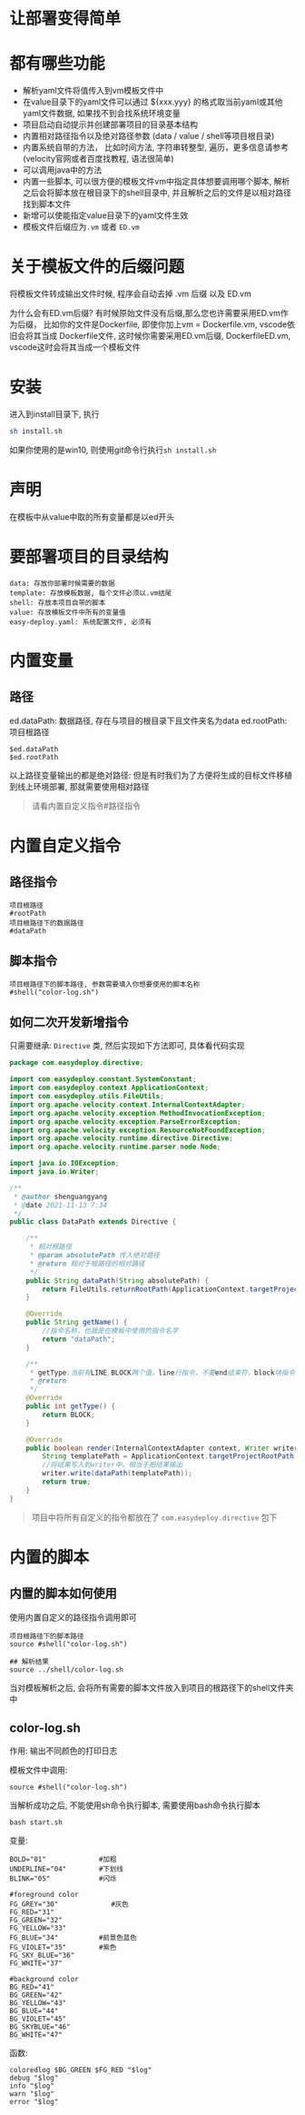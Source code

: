 # 让部署变得简单

# 都有哪些功能

- 解析yaml文件将值传入到vm模板文件中
- 在value目录下的yaml文件可以通过 ${xxx.yyy} 的格式取当前yaml或其他yaml文件数据, 如果找不到会找系统环境变量
- 项目启动自动提示并创建部署项目的目录基本结构
- 内置相对路径指令以及绝对路径参数 (data / value / shell等项目根目录)
- 内置系统自带的方法， 比如时间方法, 字符串转整型, 遍历，更多信息请参考 (velocity官网或者百度找教程, 语法很简单)
- 可以调用java中的方法
- 内置一些脚本, 可以很方便的模板文件vm中指定具体想要调用哪个脚本, 解析之后会将脚本放在根目录下的shell目录中, 并且解析之后的文件是以相对路径找到脚本文件
- 新增可以使能指定value目录下的yaml文件生效
- 模板文件后缀应为`.vm` 或者 `ED.vm` 

# 关于模板文件的后缀问题

将模板文件转成输出文件时候, 程序会自动去掉 .vm 后缀 以及 ED.vm

为什么会有ED.vm后缀?
有时候原始文件没有后缀,那么您也许需要采用ED.vm作为后缀， 比如你的文件是Dockerfile, 即使你加上vm = Dockerfile.vm, vscode依旧会将其当成
Dockerfile文件, 这时候你需要采用ED.vm后缀, DockerfileED.vm, vscode这时会将其当成一个模板文件

# 安装

进入到install目录下, 执行

```sh
sh install.sh
```

如果你使用的是win10, 则使用git命令行执行`sh install.sh`

# 声明

在模板中从value中取的所有变量都是以ed开头

# 要部署项目的目录结构

```text
data: 存放你部署时候需要的数据
template: 存放模板数据, 每个文件必须以.vm结尾
shell: 存放本项目自带的脚本
value: 存放模板文件中所有的变量值
easy-deploy.yaml: 系统配置文件, 必须有
```



# 内置变量

## 路径

ed.dataPath: 数据路径, 存在与项目的根目录下且文件夹名为data
ed.rootPath: 项目根路径
```text
$ed.dataPath
$ed.rootPath
```

以上路径变量输出的都是绝对路径: 但是有时我们为了方便将生成的目标文件移植到线上环境部署, 那就需要使用相对路径

> 请看内置自定义指令#路径指令

# 内置自定义指令

## 路径指令

```velocity
项目根路径
#rootPath 
项目根路径下的数据路径
#dataPath

```

## 脚本指令

```velocity
项目根路径下的脚本路径, 参数需要填入你想要使用的脚本名称
#shell("color-log.sh")
```



## 如何二次开发新增指令

只需要继承: `Directive` 类, 然后实现如下方法即可, 具体看代码实现

```java
package com.easydeploy.directive;

import com.easydeploy.constant.SystemConstant;
import com.easydeploy.context.ApplicationContext;
import com.easydeploy.utils.FileUtils;
import org.apache.velocity.context.InternalContextAdapter;
import org.apache.velocity.exception.MethodInvocationException;
import org.apache.velocity.exception.ParseErrorException;
import org.apache.velocity.exception.ResourceNotFoundException;
import org.apache.velocity.runtime.directive.Directive;
import org.apache.velocity.runtime.parser.node.Node;

import java.io.IOException;
import java.io.Writer;

/**
 * @author shenguangyang
 * @date 2021-11-13 7:34
 */
public class DataPath extends Directive {

    /**
     * 相对根路径
     * @param absolutePath 传入绝对路径
     * @return 相对于根路径的相对路径
     */
    public String dataPath(String absolutePath) {
        return FileUtils.returnRootPath(ApplicationContext.targetProjectRootPath, absolutePath) + "/" + SystemConstant.DATA_DIR_NAME;
    }

    @Override
    public String getName() {
        //指令名称，也就是在模板中使用的指令名字
        return "dataPath";
    }

    /**
     * getType:当前有LINE,BLOCK两个值，line行指令，不要end结束符，block块指令，需要end结束符
     * @return
     */
    @Override
    public int getType() {
        return BLOCK;
    }

    @Override
    public boolean render(InternalContextAdapter context, Writer writer, Node node) throws IOException, ResourceNotFoundException, ParseErrorException, MethodInvocationException {
        String templatePath = ApplicationContext.targetProjectRootPath + "/" + context.getCurrentTemplateName();
        //将结果写入到writer中，相当于把结果输出
        writer.write(dataPath(templatePath));
        return true;
    }
}
```



> 项目中将所有自定义的指令都放在了 `com.easydeploy.directive` 包下



# 内置的脚本

## 内置的脚本如何使用

使用内置自定义的路径指令调用即可

```velocity
项目根路径下的脚本路径
source #shell("color-log.sh")

## 解析结果
source ../shell/color-log.sh
```

当对模板解析之后, 会将所有需要的脚本文件放入到项目的根路径下的shell文件夹中

## color-log.sh

作用: 输出不同颜色的打印日志

模板文件中调用:

```velocity
source #shell("color-log.sh")
```

当解析成功之后, 不能使用sh命令执行脚本, 需要使用bash命令执行脚本

```shell
bash start.sh
```





变量:

```shell
BOLD="01"             #加粗
UNDERLINE="04"        #下划线
BLINK="05"            #闪烁

#foreground color
FG_GREY="30"             #灰色
FG_RED="31"
FG_GREEN="32"
FG_YELLOW="33"
FG_BLUE="34"          #前景色蓝色
FG_VIOLET="35"        #紫色
FG_SKY_BLUE="36"
FG_WHITE="37"

#background color
BG_RED="41"
BG_GREEN="42"
BG_YELLOW="43"
BG_BLUE="44"
BG_VIOLET="45"
BG_SKYBLUE="46"
BG_WHITE="47"
```



函数:

```shell
coloredlog $BG_GREEN $FG_RED "$log"
debug "$log"
info "$log"
warn "$log"
error "$log"
```
